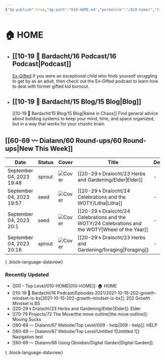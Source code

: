 ```yaml
---
{"dg-publish":true,"dg-path":"010-HOME.md","permalink":"/010-home/","title":"🏠 HOME","pinned":true,"contentClasses":"cards cards-1-1 dashboard","tags":["gardenEntry"],"noteIcon":"","created":"2021-10-13","updated":"2023-09-04T15:27:38.808-04:00"}
---
```


# 🏠 HOME
- ## [[10-19 💢 Bardacht/16 Podcast/16 Podcast\|Podcast]]
  [Ex-Gifted](https://exgifted.com/)
  If you were an exceptional child who finds yourself struggling to get by as an adult, then check out the Ex-Gifted podcast to learn how to deal with former gifted kid burnout.

- ## [[10-19 💢 Bardacht/15 Blog/15 Blog\|Blog]]
  [[10-19 💢 Bardacht/15 Blog/15 Blog\|Raine in Chaos]]
  Find general advice about building systems to keep your mind, time, and space organized, but in a way that works for your chaotic brain.

## [[60-69 〰️ Dialann/60 Round-ups/60 Round-ups\|New This Week]]
| Date                     | Status | Cover                                                                                                                                                                                                                  | Title                                                                                                 | Description |
| ------------------------ | ------ | ---------------------------------------------------------------------------------------------------------------------------------------------------------------------------------------------------------------------- | ----------------------------------------------------------------------------------------------------- | ----------- |
| September 04, 2023 19:48 | sprout | ![Cover](https://i.imgur.com/7To8lAK.jpg)                                                                                                                                                                              | [[20-29 🌀 Draíocht/23 Herbs and Gardening/Elder\|Elder]]                                          | \-          |
| September 04, 2023 19:57 | seed   | ![Cover](https://images.unsplash.com/photo-1621958443248-2c23ead72f22?crop=entropy&cs=tinysrgb&fit=max&fm=jpg&ixid=M3wzNjAwOTd8MHwxfHNlYXJjaHwyfHxtaWRzdW1tZXJ8ZW58MHwwfHx8MTY5Mzc1MjYyOXww&ixlib=rb-4.0.3&q=80&w=400) | [[20-29 🌀 Draíocht/24 Celebrations and the WOTY/Litha\|Litha]]                                    | \-          |
| September 04, 2023 20:1  | seed   | ![Cover](https://i.imgur.com/U65inkn.jpg)                                                                                                                                                                              | [[20-29 🌀 Draíocht/24 Celebrations and the WOTY/24 Celebrations and the WOTY\|Wheel of the Year]] | \-          |
| September 04, 2023 20:16 | sprout | ![Cover](https://images.unsplash.com/photo-1602166659170-92818fa8af19?crop=entropy&cs=tinysrgb&fit=max&fm=jpg&ixid=M3wzNjAwOTd8MHwxfHNlYXJjaHwxN3x8Zm9yYWdlfGVufDB8MHx8fDE2OTM3NTI5MzJ8MA&ixlib=rb-4.0.3&q=80&w=400)   | [[20-29 🌀 Draíocht/23 Herbs and Gardening/foraging\|Foraging]]                                    | \-          |

{ .block-language-dataview}

### Recently Updated
- [[00 - Top Level/010-HOME\|010-HOME]]: 🏠 HOME
- [[10-19 💢 Bardacht/16 Podcast/Episodes 2021/2021-10-15-202-growth-mindset-is-bs\|2021-10-15-202-growth-mindset-is-bs]]: 202 Growth Mindset is BS
- [[20-29 🌀 Draíocht/23 Herbs and Gardening/Elder\|Elder]]: Elder
- [[70-79 Projects/72 The Move/the move outline\|the move outline]]: Moving Sucks
- [[60-69 〰️ Dialann/67 Website/Top Level/009 - help\|009 - help]]: HELP
- [[60-69 〰️ Dialann/67 Website/Top Level/Untitled 1\|Untitled 1]]: Navigation test
- [[60-69 〰️ Dialann/68 Using Obsidian/Digital Garden\|Digital Garden]]: 

{ .block-language-dataview}





